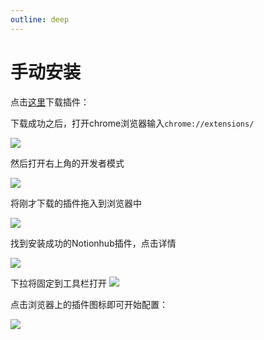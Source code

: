 ```yaml
---
outline: deep
---
```


# 手动安装


点击[这里](../notionhub.zip)下载插件：


下载成功之后，打开chrome浏览器输入`chrome://extensions/` 

![](https://images.malinkang.com/2025/05/06306ca2c6cde869aad1cf8518f3fa0f.png)

然后打开右上角的开发者模式

![](https://images.malinkang.com/2025/05/34a897ca7322291f19aa54e4d39a23c0.png)

将刚才下载的插件拖入到浏览器中

![](https://images.malinkang.com/2025/05/0acc4ed4876af09209c475d1140fe21b.png)

找到安装成功的Notionhub插件，点击详情

![](https://images.malinkang.com/2025/05/c8e6f1e1b333011639b0ba87af0d33c3.png)

下拉将固定到工具栏打开
![](https://images.malinkang.com/2025/05/9df25756fe7a1cdd5bf5312f40078554.png)

点击浏览器上的插件图标即可开始配置：

![](https://images.malinkang.com/2025/05/80f55213cb6c13455b15c79e930cf1e0.png)